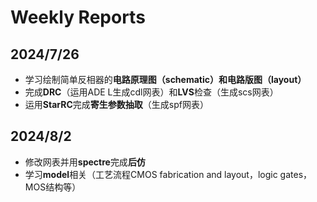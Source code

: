 # Weekly Reports
## 2024/7/26
- 学习绘制简单反相器的**电路原理图（schematic）和电路版图（layout）**
- 完成**DRC**（运用ADE L生成cdl网表）和**LVS**检查（生成scs网表）
- 运用**StarRC**完成**寄生参数抽取**（生成spf网表）

## 2024/8/2
- 修改网表并用**spectre**完成**后仿**
- 学习**model**相关（工艺流程CMOS fabrication and layout，logic gates，MOS结构等）
